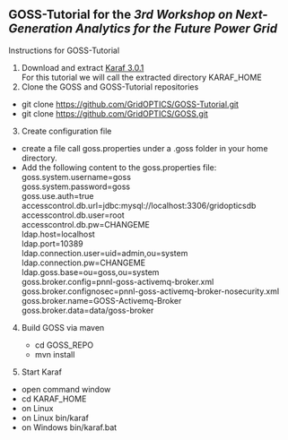 ## GOSS-Tutorial for the _3rd Workshop on Next-Generation Analytics for the Future Power Grid_

Instructions for GOSS-Tutorial  

1.  Download and extract [Karaf 3.0.1](http://karaf.apache.org/index/community/download.html#Karaf3.0.1)  
    For this tutorial we will call the extracted directory KARAF_HOME
2.  Clone the GOSS and GOSS-Tutorial repositories
 * git clone https://github.com/GridOPTICS/GOSS-Tutorial.git
 * git clone https://github.com/GridOPTICS/GOSS.git
3. Create configuration file
 * create a file call goss.properties under a .goss folder in your home directory.
 * Add the following content to the goss.properties file:   
	goss.system.username=goss  
	goss.system.password=goss  
	goss.use.auth=true  
	accesscontrol.db.url=jdbc:mysql://localhost:3306/gridopticsdb  
	accesscontrol.db.user=root  
	accesscontrol.db.pw=CHANGEME  
	ldap.host=localhost  
	ldap.port=10389  
	ldap.connection.user=uid=admin,ou=system  
	ldap.connection.pw=CHANGEME  
	ldap.goss.base=ou=goss,ou=system  
	goss.broker.config=pnnl-goss-activemq-broker.xml  
	goss.broker.confignosec=pnnl-goss-activemq-broker-nosecurity.xml  
	goss.broker.name=GOSS-Activemq-Broker  
	goss.broker.data=data/goss-broker  

4. Build GOSS via maven
	* cd GOSS_REPO
	* mvn install
	
2. Start Karaf   
 * open command window   
 * cd KARAF_HOME
 * on Linux
 * on Linux bin/karaf
 * on Windows bin/karaf.bat
 

